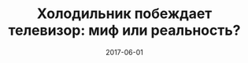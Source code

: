 ---
layout: post
title: "Холодильник побеждает телевизор: миф или реальность?"
date: 2017-06-01
file: 2017-06-01-shelin.md
excerpt: "Гость программы - журналист Сергей Шелин."
summary: "Гость программы - журналист Сергей Шелин."
duration: "01:08:23"
length: "41078061"
explicit: "no"
block: "no"
---
